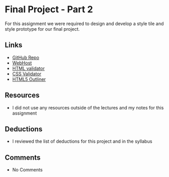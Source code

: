 # Final Project - Part 2
For this assignment we were required to design and develop a style tile and style prototype for our final project.

## Links
* [GitHub Repo](https://github.com/vp811/project_final2_vasquez_efren)
* [WebHost](http://efrenvasquez.com/project_final2_vasquez_efren/)
* [HTML validator](https://validator.w3.org/nu/?doc=http%3A%2F%2Fefrenvasquez.com%2Fproject_final2_vasquez_efren%2F)
* [CSS Validator](https://jigsaw.w3.org/css-validator/validator?uri=http%3A%2F%2Fefrenvasquez.com%2Fproject_final2_vasquez_efren%2F&profile=css3&usermedium=all&warning=1&vextwarning=&lang=en)
* [HTML5 Outliner](https://gsnedders.html5.org/outliner/process.py?url=http%3A%2F%2Fefrenvasquez.com%2Fproject_final2_vasquez_efren%2F)

## Resources
* I did not use any resources outside of the lectures and my notes for this assignment

## Deductions
* I reviewed the list of deductions for this project and in the syllabus

## Comments
* No Comments
